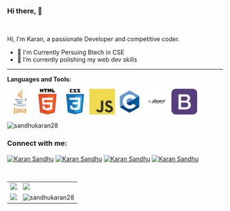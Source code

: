 ### Hi there, 👋

<br />

Hi, I'm Karan, a passionate Developer and competitive coder.

- 🔭 I'm Currently Persuing Btech in CSE
- 🌱 I’m currently polishing my web dev skills
<hr>

**Languages and Tools:**  

<code><img height="60" src="https://raw.githubusercontent.com/github/explore/80688e429a7d4ef2fca1e82350fe8e3517d3494d/topics/java/java.png"></code>
<code><img height="60" src="https://raw.githubusercontent.com/github/explore/80688e429a7d4ef2fca1e82350fe8e3517d3494d/topics/html/html.png"></code>
<code><img height="60" src="https://raw.githubusercontent.com/github/explore/80688e429a7d4ef2fca1e82350fe8e3517d3494d/topics/css/css.png"></code>
<code><img height="60" src="https://raw.githubusercontent.com/github/explore/5c058a388828bb5fde0bcafd4bc867b5bb3f26f3/topics/javascript/javascript.png"></code> 
<code><img height="60" src="https://raw.githubusercontent.com/github/explore/5c058a388828bb5fde0bcafd4bc867b5bb3f26f3/topics/c/c.png"></code> 
<code><img height="60" src="https://raw.githubusercontent.com/github/explore/5c058a388828bb5fde0bcafd4bc867b5bb3f26f3/topics/jquery/jquery.png"></code>
<code><img height="60" src="https://raw.githubusercontent.com/github/explore/5c058a388828bb5fde0bcafd4bc867b5bb3f26f3/topics/bootstrap/bootstrap.png"></code> 

<p align="left"> <img src="https://komarev.com/ghpvc/?username=sandhukaran28&label=Profile%20views&color=0e75b6&style=flat" alt="sandhukaran28" /> </p>

<h3 align="left">Connect with me:</h3>
<p align="left">
<a href="https://www.linkedin.com/in/karan-sandhu28/" target="blank"><img align="center" src="https://raw.githubusercontent.com/rahuldkjain/github-profile-readme-generator/master/src/images/icons/Social/linked-in-alt.svg" alt="Karan Sandhu" height="30" width="40" /></a>
<a href="https://www.codechef.com/users/sandhukaran28" target="blank"><img align="center" src="https://cdn.jsdelivr.net/npm/simple-icons@3.1.0/icons/codechef.svg" alt="Karan Sandhu" height="30" width="40" /></a>
<a href="https://www.hackerrank.com/sandhukaran2821" target="blank"><img align="center" src="https://raw.githubusercontent.com/rahuldkjain/github-profile-readme-generator/master/src/images/icons/Social/hackerrank.svg" alt="Karan Sandhu" height="30" width="40" /></a>
<a href="https://leetcode.com/sandhukaran28/" target="blank"><img align="center" src="https://raw.githubusercontent.com/rahuldkjain/github-profile-readme-generator/master/src/images/icons/Social/leet-code.svg" alt="Karan Sandhu" height="30" width="40" /></a>
</p>



</p>

<table width="100%">
  <tr>
    <td>
<img  height="180em"  src="https://github-readme-stats.vercel.app/api?username=sandhukaran28&show_icons=true&hide_border=true&theme=onedark"/> </td>
 <td> <img height="180em" src="https://github-readme-stats.vercel.app/api/top-langs/?username=sandhukaran28&show_icons=true&hide_border=true&layout=compact&langs_count=8&theme=onedark"/> </td></tr><br>
   <tr> <td> <img height="180em" src="https://github-profile-summary-cards.vercel.app/api/cards/profile-details?username=sandhukaran28&theme=dracula"></td>
     <td><img height="180rem" src="https://github-readme-streak-stats.herokuapp.com/?user=sandhukaran28&theme=dracula" alt="sandhukaran28" /></td>
     
  </tr>
  </tr>
 <table>


